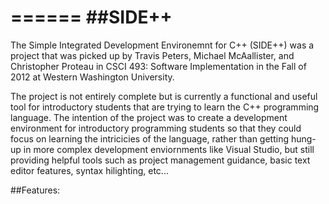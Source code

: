 ======
##SIDE++
======

The Simple Integrated Development Environemnt for C++ (SIDE++) was a project that was picked up by 
Travis Peters, Michael McAallister, and Christopher Proteau in CSCI 493: Software Implementation 
in the Fall of 2012 at Western Washington University.

The project is not entirely complete but is currently a functional and useful tool for introductory students
that are trying to learn the C++ programming language. The intention of the project was to create a 
development environment for introductory programming students so that they could focus on learning the intricicies
of the language, rather than getting hung-up in more complex development enviornments like Visual Studio, but still
providing helpful tools such as project management guidance, basic text editor features, syntax hilighting, etc...

##Features:
